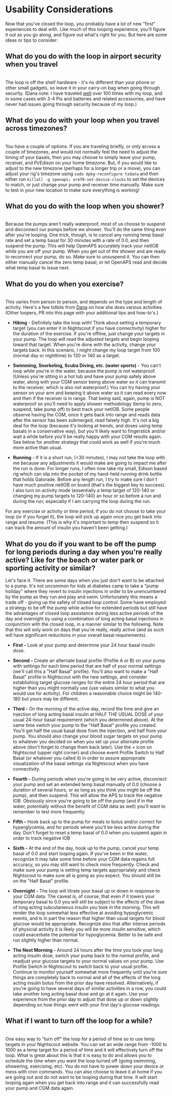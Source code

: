 # Usability Considerations

Now that you've closed the loop, you probably have a lot of new "first" experiences to deal with. Like much of this looping experience, you'll figure it out as you go along, and figure out what's right for you. But here are some ideas or tips to consider:

## **What do you do with the loop in airport security when you travel**
<br>The loop is off the shelf hardware - it's no different than your phone or other small gadgets, so leave it in your carry-on bag when going through security. (Dana note: I have traveled [well](https://twitter.com/danamlewis/status/811682733445496833) over 100 times with my loop, and in some cases with 3-4 Pis and batteries and related accessories, and have never had issues going through security because of my loop.)

 
## **What do you do with your loop when you travel across timezones?**
<br>You have a couple of options. If you are traveling briefly, or only across a couple of timezones, and would not normally feel the need to adjust the timing of your basals, then you may choose to simply leave your pump, receiver, and Pi/Edison on your home timezone. But, if you would like to adjust to the new timezone (perhaps for a longer trip or a move), you can adjust your rig's timezone using `sudo dpkg-reconfigure tzdata` and then either run `killall -g openaps; oref0-set-device-clocks` to set the devices to match, or just change your pump and receiver time manually.  Make sure to test in your new location to make sure everything is working!

## **What do you do with the loop when you shower?**
<br>Because the pumps aren't really waterproof, most of us choose to suspend and disconnect our pumps before we shower. You'll do the same thing even after you're looping. One trick, though, is to cancel any running temp basal rate and set a temp basal for 30 minutes with a rate of 0.0, and then suspend the pump. This will help OpenAPS accurately track your netIOB while you are off your pump. When you get out of the shower and are ready to reconnect your pump, do so. Make sure to unsuspend it. You can then either manually cancel the zero temp basal; or let OpenAPS read and decide what temp basal to issue next.

## **What do you do when you exercise?**
<br>This varies from person to person, and depends on the type and length of activity.  Here's a few tidbits from [Dana](http://twitter.com/danamlewis) on how she does various activities. (Other loopers, PR into this page with your additional tips and how-to's.)<br>
  * **Hiking** - Definitely take the loop with! Think about setting a temporary target (you can enter it in Nightscout if you have connectivity) higher for the duration of the exercise. If you're offline, just change your targets in your pump. The loop will read the adjusted targets and begin looping toward that target. When you're done with the activity, change your targets back. In this scenario, I might change my loop target from 100 (normal day or nighttime) to 130 or 140 as a target.

  * **Swimming, Snorkeling, Scuba Diving, etc. (water sports)** - You can't loop while you're in the water, because the pump is not waterproof. (Unless you're sitting in a hot tub and have your pump safely above water, along with your CGM sensor being above water so it can transmit to the receiver, which is also not waterproof.)  You can try having your sensor on your arm and keeping it above water so it can read every now and then if the receiver is in range. That being said, again, pump is NOT waterproof so you'll need to apply shower methodology (temp to zero, suspend, take pump off) to best track your netIOB. Some people observe having the CGM, once it gets back into range and reads data after the sensor has been submerged, read falsely high. It's not a big deal for the loop (because it's looking at trends, and doses using temp basals in a conservative way), but you'll likely want to fingerstick and/or wait a while before you'll be really happy with your CGM results again.  See below for another strategy that could work as well if you're much more active than usual.

  * **Running** - If it is a short run, (<30 minutes), I may not take the loop with me because any adjustments it would make are going to impact me after the run is done. For longer runs, I often now take my small, Edison based rig which can slip into the pocket of my hand-held running drink bottle that holds Gatorade. Before any length run, I try to make sure I don't have much positive netIOB on board (that's the biggest key to success). I also turn on activity mode (essentially a temp target of 120-140 or changing my pump targets to 120-140) an hour or so before a run and during the run; especially if I am carrying the loop during the run.

 For any exercise or activity or time period, if you do not choose to take your loop (or if you forget it), the loop will pick up again once you get back into range and resume. (This is why it's important to temp then suspend so it can track the amount of insulin you haven't been getting.)


## **What do you do if you want to be off the pump for long periods during a day when you're really active?  Like for the beach or water park or sporting activity or similar?**

Let's face it.  There are some days when you just don't want to be attached to a pump.  It's not uncommon for kids at diabetes camp to take a "pump holiday" where they revert to insulin injections in order to be unencumbered by the pump as they run and play and swim.  Unfortunately this means a trade off - giving up the safety of closed loop control.  Some have employed a strategy to be off the pump while active for extended periods but still have the advantages of closed loop assistance during less active periods of the day and overnight by using a combination of long acting basal injections in conjunction with the closed loop, in a manner similar to the following.  Note that this will only work on days that you're really, really active (and as such will have significant reductions in your overall basal requirements).

  * **First -**  Look at your pump and determine your 24 hour basal insulin dose.
  
  * **Second -** Create an alternate basal profile (Profile A or B) on your pump with settings for each time period that are half of your normal settings (we'll call this a "Half Basal" profile).  You'll also want to make a "Half Basal" profile in Nightscout with the new settings, and consider establishing target glucose ranges for the entire 24 hour period that are higher than you might normally use (use values similar to what you would use for activity).  For children a reasonable choice might be 140-180 but yours may be different.
  
  * **Third -**  On the morning of the active day, record the time and give an injection of long acting basal insulin at HALF THE USUAL DOSE of your usual 24-hour basal requirement (which you determined above).  At the same time switch your pump to the "Half Basal" profile you created.  You'll  get half the usual basal dose from the injection, and half from your pump.  You should also change your blood sugar targets on your pump to whatever you decided on when you set up your alternate profile above (don't forget to change them back later).   Use the + icon on Nightscout (upper right corner) and choose event Profile Switch to Half Basal (or whatever you called it) in order to assure appropriate visualization of the basal settings via Nightscout when you have connectivity.
  
  * **Fourth -**  During periods when you're going to be very active, disconnect your pump and set an extended temp basal manually of 0.0 (choose a duration of several hours, or as long as you think you might be off the pump), and then suspend.  This will allow the APS to track the negative IOB.  Obviously since you're going to be off the pump (and if in the water, potentially without the benefit of CGM data as well) you'll want to remember to test more frequently.
  
  * **Fifth -**  Hook back up to the pump for meals to bolus and/or correct for hyperglycemia, and for periods where you'll be less active during the day.  Don't forget to reset a temp basal of 0.0 when you suspend again in order to track negative IOB
  
  * **Sixth -**  At the end of the day, hook up to the pump, cancel your temp basal of 0.0 and start looping again.  If you've been in the water, recognize it may take some time before your CGM data regains full accuracy, so you may still want to check more frequently.  Check and make sure your pump is setting temp targets appropriately and check Nightscout to make sure all is going as you expect.  You should still be on the "Half Basal" profile.
  
  * **Overnight -** The loop will titrate your basal up or down in response to your CGM data.  The caveat is, of course, that even if it lowers your temporary basal to 0.0 you will still be subject to the effects of the dose of long acting subcutaneous insulin you took in the morning.  This will render the loop somewhat less effective at avoiding hypoglycemic events, and is in part the reason that higher than usual targets for blood glucose would be appropriate.  Recognize also that after intense periods of physicial activity it is likely you will be more insulin sensitive, which could exacerbate the potential for hypoglycemia.  Better to be safe and run slightly higher than normal.
  
  * **The Next Morning -**  Around 24 hours after the time you took your long acting insulin dose, switch your pump back to the normal profile, and readjust your glucose targets to your normal values on your pump.  Use Profile Switch in Nightscout to switch back to your usual profile.  Continue to monitor yourself somewhat more frequently until you're sure things are completely back to normal and all of the effects of the long acting insulin bolus from the prior day have resolved.  Alternatively, if you're going to have several days of similar activities in a row, you could take another long acting basal dose and go at it again.  Use your experience from the prior day to adjust that dose up or down slightly depending on how things went with your first day's glucose readings.


## **What if I want to turn off the loop for a while?**
<br> One easy way to "turn off" the loop for a period of time so to use temp targets in your Nightscout website.  You can set an wide range from -1000 to 1000 as a temp target for a period of time and it will effectively turn off the loop.  What is great about this is that it is easy to do and allows you to schedule the time when you want the loop turned off (going swimming, showering, exercising, etc).  You do not have to power down your device or mess with cron commands. You can also choose to leave it at home if you are going out and do not want to be looping during that time. It will start looping again when you get back into range and it can successfully read your pump and CGM data again.<br>
